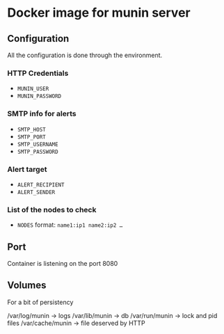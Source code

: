 # Docker image for munin server

## Configuration

All the configuration is done through the environment.

### HTTP Credentials 

* `MUNIN_USER`
* `MUNIN_PASSWORD`

### SMTP info for alerts

* `SMTP_HOST`
* `SMTP_PORT`
* `SMTP_USERNAME`
* `SMTP_PASSWORD`

### Alert target

* `ALERT_RECIPIENT`
* `ALERT_SENDER`

### List of the nodes to check

* `NODES` format: `name1:ip1 name2:ip2 …`

## Port

Container is listening on the port 8080

## Volumes

For a bit of persistency

/var/log/munin   -> logs
/var/lib/munin   -> db
/var/run/munin   -> lock and pid files
/var/cache/munin -> file deserved by HTTP
